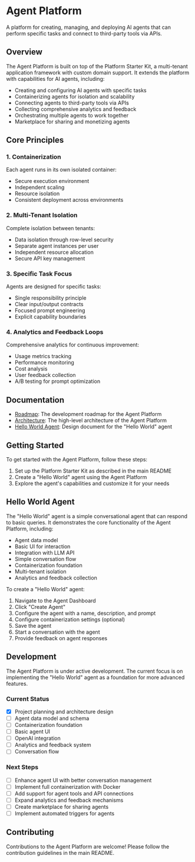 # Agent Platform

A platform for creating, managing, and deploying AI agents that can perform specific tasks and connect to third-party tools via APIs.

## Overview

The Agent Platform is built on top of the Platform Starter Kit, a multi-tenant application framework with custom domain support. It extends the platform with capabilities for AI agents, including:

- Creating and configuring AI agents with specific tasks
- Containerizing agents for isolation and scalability
- Connecting agents to third-party tools via APIs
- Collecting comprehensive analytics and feedback
- Orchestrating multiple agents to work together
- Marketplace for sharing and monetizing agents

## Core Principles

### 1. Containerization

Each agent runs in its own isolated container:

- Secure execution environment
- Independent scaling
- Resource isolation
- Consistent deployment across environments

### 2. Multi-Tenant Isolation

Complete isolation between tenants:

- Data isolation through row-level security
- Separate agent instances per user
- Independent resource allocation
- Secure API key management

### 3. Specific Task Focus

Agents are designed for specific tasks:

- Single responsibility principle
- Clear input/output contracts
- Focused prompt engineering
- Explicit capability boundaries

### 4. Analytics and Feedback Loops

Comprehensive analytics for continuous improvement:

- Usage metrics tracking
- Performance monitoring
- Cost analysis
- User feedback collection
- A/B testing for prompt optimization

## Documentation

- [Roadmap](./roadmap.md): The development roadmap for the Agent Platform
- [Architecture](./architecture.md): The high-level architecture of the Agent Platform
- [Hello World Agent](./hello-world-agent.md): Design document for the "Hello World" agent

## Getting Started

To get started with the Agent Platform, follow these steps:

1. Set up the Platform Starter Kit as described in the main README
2. Create a "Hello World" agent using the Agent Platform
3. Explore the agent's capabilities and customize it for your needs

## Hello World Agent

The "Hello World" agent is a simple conversational agent that can respond to basic queries. It demonstrates the core functionality of the Agent Platform, including:

- Agent data model
- Basic UI for interaction
- Integration with LLM API
- Simple conversation flow
- Containerization foundation
- Multi-tenant isolation
- Analytics and feedback collection

To create a "Hello World" agent:

1. Navigate to the Agent Dashboard
2. Click "Create Agent"
3. Configure the agent with a name, description, and prompt
4. Configure containerization settings (optional)
5. Save the agent
6. Start a conversation with the agent
7. Provide feedback on agent responses

## Development

The Agent Platform is under active development. The current focus is on implementing the "Hello World" agent as a foundation for more advanced features.

### Current Status

- [x] Project planning and architecture design
- [ ] Agent data model and schema
- [ ] Containerization foundation
- [ ] Basic agent UI
- [ ] OpenAI integration
- [ ] Analytics and feedback system
- [ ] Conversation flow

### Next Steps

- [ ] Enhance agent UI with better conversation management
- [ ] Implement full containerization with Docker
- [ ] Add support for agent tools and API connections
- [ ] Expand analytics and feedback mechanisms
- [ ] Create marketplace for sharing agents
- [ ] Implement automated triggers for agents

## Contributing

Contributions to the Agent Platform are welcome! Please follow the contribution guidelines in the main README. 